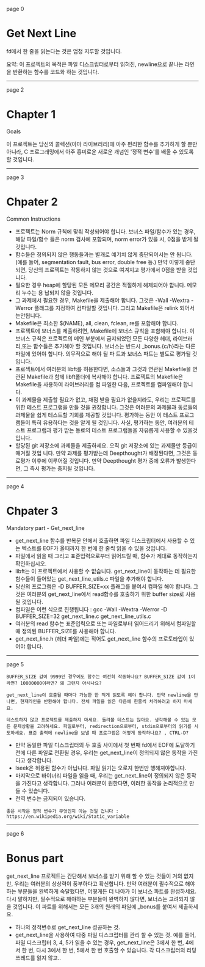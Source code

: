 page 0

# Get Next Line

fd에서 한 줄을 읽는다는 것은 엄청 지루할 것입니다.


요약: 이 프로젝트의 목적은 파일 디스크립터로부터 읽혀진, newline으로 끝나는 라인을
반환하는 함수를 코드화 하는 것입니다.

---

page 2

# Chapter 1

Goals

이 프로젝트는 당신의 콜렉션(아마 라이브러리)에 아주 편리한 함수를 추가하게 할 뿐만 아니라, C 프로그래밍에서 아주 흥미로운 새로운 개념인 '정적 변수'를 배울 수 있도록 할 것입니다.

---

page 3

# Chpater 2

Common Instructions

* 프로젝트는 Norm 규칙에 맞춰 작성되어야 합니다. 보너스 파일/함수가 있는 경우,해당 파일/함수
  들은 norm 검사에 포함되며, norm error가 있을 시, 0점을 받게 될것입니다.
* 함수들은 정의되지 않은 행동들과는 별개로 예기치 않게 중단되어서는 안 됩니다.(예를 들어,
  segmentation fault, bus error, double free 등.) 만약 이렇게 중단되면, 당신의 프로젝트는 작동하지 않는 것으로 여겨지고 평가에서 0점을 받을 것입니다.
* 필요한 경우 heap에 할당된 모든 메모리 공간은 적절하게 해제되어야 합니다. 메모리 누수는 용
  납되지 않을 것입니다.
* 그 과제에서 필요한 경우, Makefile을 제출해야 합니다. 그것은 -Wall -Wextra -Werror 플래그를
  지정하여 컴파일할 것입니다. 그리고 Makefile은 relink 되어서는안됩니다.
* Makefile은 최소한 $(NAME), all, clean, fclean, re를 포함해야 합니다.
* 프로젝트에 보너스를 제출하려면, Makefile에 보너스 규칙을 포함해야 합니다. 이보너스 규칙은
  프로젝트의 메인 부분에서 금지되었던 모든 다양한 헤더, 라이브러리,또는 함수들은 추가해야 할
  것입니다. 보너스는 반드시 _bonus.{c/h}라는 다른 파일에 있어야 합니다. 의무적으로 해야 될 파
  트과 보너스 파트는 별도로 평가될 것입니다.
* 프로젝트에서 여러분의 libft를 허용한다면, 소스들과 그것과 연관된 Makefile을 연관된 Makefile과
  함께 libft폴더에 복사해야 합니다. 프로젝트의 Makefile은 Makefile을 사용하여 라이브러리를 컴
  파일한 다음, 프로젝트를 컴파일해야 합니다.
* 이 과제물을 제출할 필요가 없고, 채점 받을 필요가 없을지라도, 우리는 프로젝트를 위한 테스트 프로그램을 만들 것을 권장합니다. 그것은 여러분의 과제물과 동료들의 과제물을 쉽게 테스트할 기회를 제공할 것입니다. 평가하는 동안 이 테스트 프로그램들이 특히 유용하다는 것을 알게 될 것입니다. 사실, 평가하는 동안, 여러분의 테스트 프로그램과 평가 받는 동료의 테스트 프로그램들을 자유롭게 사용할 수 있을것입니다.
* 할당된 git 저장소에 과제물을 제출하세요. 오직 git 저장소에 있는 과제물만 등급이매겨질 것입
  니다. 만약 과제를 평가받는데 Deepthought가 배정된다면, 그것은 동료평가 이후에 이루어질 것입니다. 만약 Deepthought 평가 중에 오류가 발생한다면, 그 즉시 평가는 중지될 것입니다.

---

page 4

# Chpater 3

Mandatory part - Get_next_line

* get_next_line 함수를 반복문 안에서 호출하면 파일 디스크립터에서 사용할 수 있는 텍스트를 EOF가 올때까지 한 번에 한 줄씩 읽을 수 있을 것입니다.
* 파일에서 읽을 때 그리고 표준입력으로부터 읽어드릴 때, 함수가 제대로 동작하는지 확인하십시오.
* libft는 이 프로젝트에서 사용할 수 없습니다. get_next_line이 동작하는 데 필요한 함수들이 들어있는
  get_next_line_utils.c 파일을 추가해야 합니다.
* 당신의 프로그램은 -D BUFFER_SIZE=xx 플래그를 붙여서 컴파일 해야 합니다. 그것은 여러분의 get_next_line에서 read함수를 호출하기 위한 buffer size로 사용될 것입니다.
* 컴파일은 이런 식으로 진행됩니다 : gcc -Wall -Wextra -Werror -D BUFFER_SIZE=32
  get_next_line.c get_next_line_utils.c
* 여러분의 read 함수는 표준입력으로 또는 파일로부터 읽어드리기 위해서 컴파일할 때 정의된
  BUFFER_SIZE를 사용해야 합니다.
* get_next_line.h (헤더 파일)에는 적어도 get_next_line 함수의 프로토타입이 있어야 합니다.


---

page 5

```
BUFFER_SIZE 값이 9999인 경우에도 함수는 여전히 작동하나요? BUFFER_SIZE 값이 1이라면? 10000000이라면? 왜 그런지 아시나요?
```

```
get_next_line이 호출될 때마다 가능한 한 적게 읽도록 해야 합니다. 만약 newline을 만나면, 현재라인을 반환해야 합니다. 전체 파일을 읽은 다음에 한줄씩 처리하려고 하지 마세요.
```

```
테스트하지 않고 프로젝트를 제출하지 마세요. 돌려볼 테스트는 많아요. 생각해볼 수 있는 모든 문제상황을 고려하세요. 파일로부터, redirection으로부터, stdin으로부터의 읽기를 시도하세요. 표준 출력에 newline을 보낼 때 프로그램은 어떻게 동작하나요? , CTRL-D?
```

* 만약 동일한 파일 디스크립터의 두 호출 사이에서 첫 번째 fd에서 EOF에 도달하기 전에 다른
  파일로 전환될 경우, 우리는 get_next_line이 정의되지 않은 동작을 가진다고 생각합니다.
* lseek은 허용된 함수가 아닙니다. 파일 읽기는 오로지 한번만 행해져야합니다.
* 마지막으로 바이너리 파일을 읽을 때, 우리는 get_next_line이 정의되지 않은 동작을 가진다고
  생각합니다. 그러나 여러분이 원한다면, 이러한 동작을 논리적으로 만들 수 있습니다.
* 전역 변수는 금지되어 있습니다.

```
좋은 시작은 정적 변수가 무엇인지 아는 것일 겁니다 :
https://en.wikipedia.org/wiki/Static_variable
```

---

page 6

# Bonus part


get_next_line 프로젝트는 간단해서 보너스를 받기 위해 할 수 있는 것들이 거의 없지만, 우리는 여러분의  상상력이 풍부하다고 확신합니다. 만약 여러분이 필수적으로 해야하는 부분들을 완벽하게 숙달했다면, 어떻게든 더 나아가 이 보너스 파트를 완성하세요. 다시 말하지만, 필수적으로 해야하는 부분들이 완벽하지 않다면, 보너스는 고려되지 않을 것입니다.
이 파트를 위해서는 모든 3개의 원래의 파일에 _bonus를 붙여서 제출하세요.



* 하나의 정적변수로 get_next_line 성공하는 것.
* get_next_line을 사용하여 다중 파일 디스크립터를 관리 할 수 있는 것. 예를 들어, 파일 디스크립터 3, 4, 5가 읽을 수 있는 경우, get_next_line은 3에서 한 번, 4에서 한 번, 다시 3에서 한 번, 5에서 한 번 호출할 수 있습니다. 각 디스크립터의 리딩 쓰레드를 잃지 않고..
